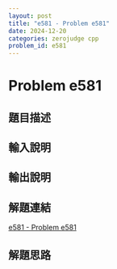 ```yaml
---
layout: post
title: "e581 - Problem e581"
date: 2024-12-20
categories: zerojudge cpp
problem_id: e581
---
```


# Problem e581

## 題目描述



## 輸入說明



## 輸出說明



## 解題連結

[e581 - Problem e581](https://zerojudge.tw/ShowProblem?problemid=e581)

## 解題思路

